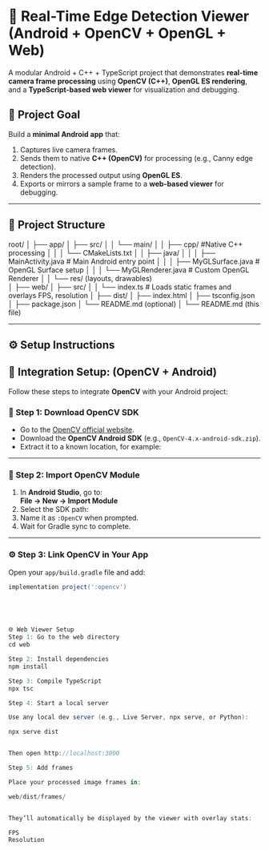 # 🧪 Real-Time Edge Detection Viewer (Android + OpenCV + OpenGL + Web)

A modular Android + C++ + TypeScript project that demonstrates **real-time camera frame processing** using **OpenCV (C++)**, **OpenGL ES rendering**, and a **TypeScript-based web viewer** for visualization and debugging.


## 🚀 Project Goal

Build a **minimal Android app** that:
1. Captures live camera frames.
2. Sends them to native **C++ (OpenCV)** for processing (e.g., Canny edge detection).
3. Renders the processed output using **OpenGL ES**.
4. Exports or mirrors a sample frame to a **web-based viewer** for debugging.

---

## 📂 Project Structure

root/
│
├── app/
│ ├── src/
│ │ └── main/
│ │ ├── cpp/ #Native C++ processing
│ │ │   └── CMakeLists.txt
│ │ ├── java/
│ │ │ ├── MainActivity.java # Main Android entry point
│ │ │ ├── MyGLSurface.java # OpenGL Surface setup
│ │ │ └── MyGLRenderer.java # Custom OpenGL Renderer
│ │ └── res/ (layouts, drawables)  
│
├── web/ 
│ ├── src/
│ │ └── index.ts # Loads static frames and overlays FPS, resolution
│ ├── dist/
│ ├── index.html
│ ├── tsconfig.json
│ ├── package.json
│ └── README.md (optional)
│
└── README.md (this file)

---

## ⚙️ Setup Instructions

## 🔗 Integration Setup: (OpenCV + Android)

Follow these steps to integrate **OpenCV** with your Android project:

### 🧩 Step 1: Download OpenCV SDK
- Go to the [OpenCV official website](https://opencv.org/releases/).
- Download the **OpenCV Android SDK** (e.g., `OpenCV-4.x-android-sdk.zip`).
- Extract it to a known location, for example:


---

### 🧱 Step 2: Import OpenCV Module
1. In **Android Studio**, go to:  
 **File → New → Import Module**
2. Select the SDK path:  
3. Name it as `:OpenCV` when prompted.
4. Wait for Gradle sync to complete.

---

### ⚙️ Step 3: Link OpenCV in Your App
Open your `app/build.gradle` file and add:

```gradle
implementation project(':opencv')   
 




🌐 Web Viewer Setup
Step 1: Go to the web directory
cd web

Step 2: Install dependencies
npm install

Step 3: Compile TypeScript
npx tsc

Step 4: Start a local server

Use any local dev server (e.g., Live Server, npx serve, or Python):

npx serve dist


Then open http://localhost:3000

Step 5: Add frames

Place your processed image frames in:

web/dist/frames/


They’ll automatically be displayed by the viewer with overlay stats:

FPS
Resolution




